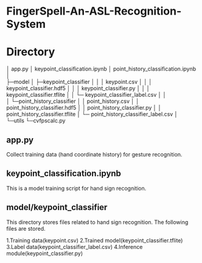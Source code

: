# FingerSpell-An-ASL-Recognition-System

# Directory

│  app.py
│  keypoint_classification.ipynb
│  point_history_classification.ipynb
│  
├─model
│  ├─keypoint_classifier
│  │  │  keypoint.csv
│  │  │  keypoint_classifier.hdf5
│  │  │  keypoint_classifier.py
│  │  │  keypoint_classifier.tflite
│  │  └─ keypoint_classifier_label.csv
│  │          
│  └─point_history_classifier
│      │  point_history.csv
│      │  point_history_classifier.hdf5
│      │  point_history_classifier.py
│      │  point_history_classifier.tflite
│      └─ point_history_classifier_label.csv
│          
└─utils
    └─cvfpscalc.py

## app.py

Collect training data (hand coordinate history) for gesture recognition.

## keypoint_classification.ipynb

This is a model training script for hand sign recognition.

## model/keypoint_classifier

This directory stores files related to hand sign recognition.
The following files are stored.

1.Training data(keypoint.csv)
2.Trained model(keypoint_classifier.tflite)
3.Label data(keypoint_classifier_label.csv)
4.Inference module(keypoint_classifier.py)
